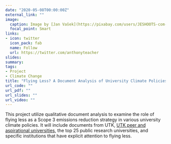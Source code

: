 ```yaml
---
date: "2020-05-08T00:00:00Z"
external_link: ""
image:
  caption: Image by [Jan Vašek](https://pixabay.com/users/JESHOOTS-com-264599/?utm_source=link-attribution&amp;utm_medium=referral&amp;utm_campaign=image&amp;utm_content=2373727) from [Pixabay](https://pixabay.com/?utm_source=link-attribution&amp;utm_medium=referral&amp;utm_campaign=image&amp;utm_content=2373727)
  focal_point: Smart
links:
- icon: twitter
  icon_pack: fab
  name: Follow
  url: https://twitter.com/anthonyteacher
slides:
summary: 
tags:
- Project
- Climate Change
title: "Flying Less? A Document Analysis of University Climate Policies"
url_code: ""
url_pdf: ""
url_slides: ""
url_video: ""
---
```


This project utilize qualitative document analysis to examine the role of flying less as a Scope 3 emissions reduction strategy in various university climate policies. It will include documents from UTK, [UTK peer and aspirational universities](https://oira.utk.edu/peer-institutions/), the top 25 public research universities, and specific institutions that have explicit attention to flying less.